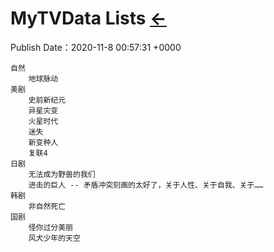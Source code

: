 # MyTVData Lists  [←](../index.md)
Publish Date：2020-11-8 00:57:31 +0000

	自然
		地球脉动
	美剧
		史前新纪元
		异星灾变
		火星时代
		迷失
		新变种人
		复联4
	日剧
		无法成为野兽的我们
		进击的巨人 -- 矛盾冲突刻画的太好了，关于人性、关于自我、关于……
	韩剧
		非自然死亡
	国剧
		怪你过分美丽
		风犬少年的天空
    
